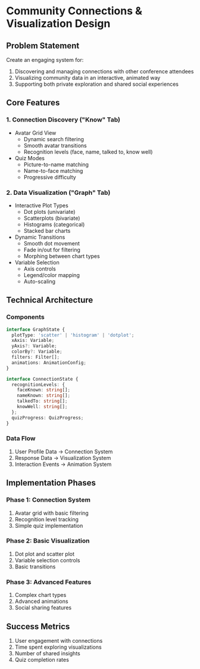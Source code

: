 # Community Connections & Visualization Design

## Problem Statement
Create an engaging system for:
1. Discovering and managing connections with other conference attendees
2. Visualizing community data in an interactive, animated way
3. Supporting both private exploration and shared social experiences

## Core Features

### 1. Connection Discovery ("Know" Tab)
- Avatar Grid View
  - Dynamic search filtering
  - Smooth avatar transitions
  - Recognition levels (face, name, talked to, know well)
- Quiz Modes
  - Picture-to-name matching
  - Name-to-face matching
  - Progressive difficulty

### 2. Data Visualization ("Graph" Tab)
- Interactive Plot Types
  - Dot plots (univariate)
  - Scatterplots (bivariate)
  - Histograms (categorical)
  - Stacked bar charts
- Dynamic Transitions
  - Smooth dot movement
  - Fade in/out for filtering
  - Morphing between chart types
- Variable Selection
  - Axis controls
  - Legend/color mapping
  - Auto-scaling

## Technical Architecture

### Components
```typescript
interface GraphState {
  plotType: 'scatter' | 'histogram' | 'dotplot';
  xAxis: Variable;
  yAxis?: Variable;
  colorBy?: Variable;
  filters: Filter[];
  animations: AnimationConfig;
}

interface ConnectionState {
  recognitionLevels: {
    faceKnown: string[];
    nameKnown: string[];
    talkedTo: string[];
    knowWell: string[];
  };
  quizProgress: QuizProgress;
}
```

### Data Flow
1. User Profile Data -> Connection System
2. Response Data -> Visualization System
3. Interaction Events -> Animation System

## Implementation Phases

### Phase 1: Connection System
1. Avatar grid with basic filtering
2. Recognition level tracking
3. Simple quiz implementation

### Phase 2: Basic Visualization
1. Dot plot and scatter plot
2. Variable selection controls
3. Basic transitions

### Phase 3: Advanced Features
1. Complex chart types
2. Advanced animations
3. Social sharing features

## Success Metrics
1. User engagement with connections
2. Time spent exploring visualizations
3. Number of shared insights
4. Quiz completion rates 